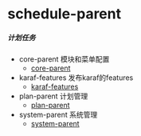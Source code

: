 # schedule-parent
##### 计划任务
  * core-parent 模块和菜单配置
    * [core-parent](core-parent/README.md)
  * karaf-features 发布karaf的features
    * [karaf-features](karaf-features/README.md)
  * plan-parent 计划管理
    * [plan-parent](plan-parent/README.md)
  * system-parent 系统管理
    * [system-parent](system-parent/README.md)
